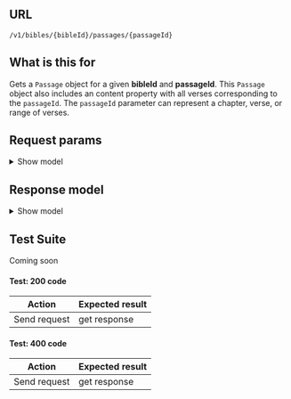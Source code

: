 ## URL

`/v1/bibles/{bibleId}/passages/{passageId}`

## What is this for

Gets a `Passage` object for a given **bibleId** and **passageId**. This
`Passage` object also includes an content property with all verses
corresponding to the `passageId`.
The `passageId` parameter can represent a chapter, verse, or range of verses.

## Request params

<details><summary>Show model</summary>

```TypeScript
{
  'content-type'?: string; // html, json, text
  'include-notes'?: boolean;
  'include-titles'?: boolean;
  'include-chapter-numbers'?: boolean;
  'include-verse-numbers'?: boolean;
  'include-verse-spans'?: boolean;
  'use-org-id'?: boolean;
  parallels?: string; // bibleIds, comma delimited
}
```

</details>

## Response model

<details><summary>Show model</summary>

```TypeScript
{
  data: {
    id: string;
    bibleId: string;
    orgId: string;
    bookId: string;
    chapterIds: string[];
    content: string;
    reference: string;
    verseCount: string | number;
    copyright: string;
    parallels?: [
      {
        id: string;
        bibleId: string;
        orgId: string;
        bookId: string;
        chapterIds: string[];
        content: string;
        reference: string;
        verseCount: string | number;
        copyright: string;
      },
    ];
  };
  meta: {
    fums: string;
    fumsId: string;
    fumsJsInclude: string;
    fumsJs: string;
    fumsNoScript: string;
  };
}
```

</details>

## Test Suite

Coming soon

#### Test: 200 code

| Action       | Expected result |
| ------------ | --------------- |
| Send request | get response    |

#### Test: 400 code

| Action       | Expected result |
| ------------ | --------------- |
| Send request | get response    |
